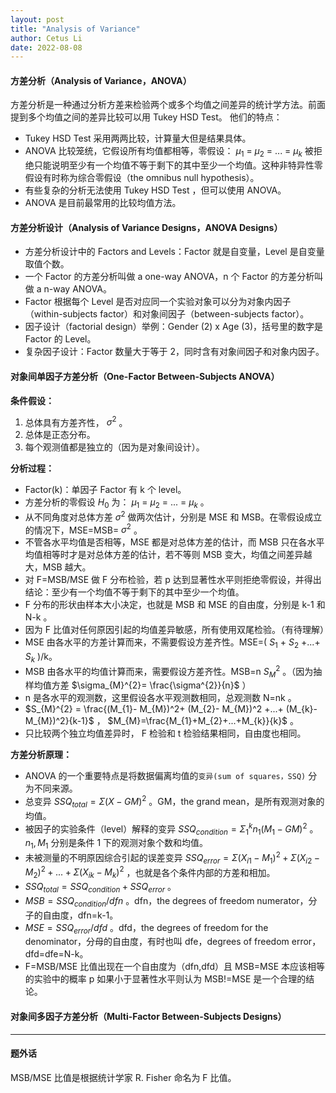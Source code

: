 ```yaml
---
layout: post
title: "Analysis of Variance"
author: Cetus Li
date: 2022-08-08
---
```

#### **方差分析（Analysis of Variance，ANOVA）**
方差分析是一种通过分析方差来检验两个或多个均值之间差异的统计学方法。前面提到多个均值之间的差异比较可以用 Tukey HSD Test。
他们的特点：
- Tukey HSD Test 采用两两比较，计算量大但是结果具体。
- ANOVA 比较笼统，它假设所有均值都相等，零假设： $\mu_{1}$ = $\mu_{2}$ = ... = $\mu_{k}$ 被拒绝只能说明至少有一个均值不等于剩下的其中至少一个均值。这种非特异性零假设有时称为综合零假设（the omnibus null hypothesis）。
- 有些复杂的分析无法使用 Tukey HSD Test ，但可以使用 ANOVA。
- ANOVA 是目前最常用的比较均值方法。

#### **方差分析设计（Analysis of Variance Designs，ANOVA Designs）**
- 方差分析设计中的 Factors and Levels：Factor 就是自变量，Level 是自变量取值个数。
- 一个 Factor 的方差分析叫做 a one-way ANOVA，n 个 Factor 的方差分析叫做 a n-way ANOVA。
- Factor 根据每个 Level 是否对应同一个实验对象可以分为对象内因子（within-subjects factor）和对象间因子（between-subjects factor）。
- 因子设计（factorial design）举例：Gender (2) x Age (3)，括号里的数字是 Factor 的 Level。
- 复杂因子设计：Factor 数量大于等于 2，同时含有对象间因子和对象内因子。

#### **对象间单因子方差分析（One-Factor Between-Subjects ANOVA）**
**条件假设：**
1. 总体具有方差齐性， $\sigma ^{2}$ 。
2. 总体是正态分布。
3. 每个观测值都是独立的（因为是对象间设计）。

**分析过程：**
- Factor(k)：单因子 Factor 有 k 个 level。
- 方差分析的零假设 $H_{0}$ 为： $\mu_{1}$ = $\mu_{2}$ = ... = $\mu_{k}$ 。
- 从不同角度对总体方差 $\sigma^{2}$ 做两次估计，分别是 MSE 和 MSB。在零假设成立的情况下，MSE=MSB= $\sigma^{2}$ 。
- 不管各水平均值是否相等，MSE 都是对总体方差的估计，而 MSB 只在各水平均值相等时才是对总体方差的估计，若不等则 MSB 变大，均值之间差异越大，MSB 越大。
- 对 F=MSB/MSE 做 F 分布检验，若 p 达到显著性水平则拒绝零假设，并得出结论：至少有一个均值不等于剩下的其中至少一个均值。
- F 分布的形状由样本大小决定，也就是 MSB 和 MSE 的自由度，分别是 k-1 和 N-k 。
- 因为 F 比值对任何原因引起的均值差异敏感，所有使用双尾检验。（有待理解）
- MSE 由各水平的方差计算而来，不需要假设方差齐性。MSE=( $S_{1}$ + $S_{2}$ +...+ $S_{k}$ )/k。
- MSB 由各水平的均值计算而来，需要假设方差齐性。MSB=n $S_{M}^{2}$ 。（因为抽样均值方差 $\sigma_{M}^{2}= \frac{\sigma^{2}}{n}$ ）
- n 是各水平的观测数，这里假设各水平观测数相同，总观测数 N=nk 。
- $S_{M}^{2} = \frac{(M_{1}- M_{M})^2+ (M_{2}- M_{M})^2 +...+ (M_{k}- M_{M})^2}{k-1}$ ， $M_{M}=\frac{M_{1}+M_{2}+...+M_{k}}{k}$ 。
- 只比较两个独立均值差异时， F 检验和 t 检验结果相同，自由度也相同。 

**方差分析原理：**
- ANOVA 的一个重要特点是将数据偏离均值的`变异(sum of squares，SSQ)` 分为不同来源。
- 总变异 $SSQ_{total} = \Sigma (X-GM)^2$  。GM，the grand mean，是所有观测对象的均值。
- 被因子的实验条件（level）解释的变异 $SSQ_{condition} = \Sigma_{1}^{k} n_{1}(M_{1}-GM)^2$ 。 $n_{1},M_{1}$ 分别是条件 1 下的观测对象个数和均值。
- 未被测量的不明原因综合引起的误差变异 $SSQ_{error} = \Sigma(X_{i1}-M_{1})^2+\Sigma(X_{i2}-M_{2})^2+...+\Sigma(X_{ik}-M_{k})^2$ ，也就是各个条件内部的方差和相加。
- $SSQ_{total} = SSQ_{condition} + SSQ_{error}$ 。
- $MSB = SSQ_{condition}/dfn$ 。dfn，the degrees of freedom numerator，分子的自由度，dfn=k-1。
- $MSE = SSQ_{error}/dfd$ 。dfd，the degrees of freedom for the denominator，分母的自由度，有时也叫 dfe，degrees of freedom error，dfd=dfe=N-k。
- F=MSB/MSE 比值出现在一个自由度为（dfn,dfd）且 MSB=MSE 本应该相等的实验中的概率 p 如果小于显著性水平则认为 MSB!=MSE 是一个合理的结论。

#### **对象间多因子方差分析（Multi-Factor Between-Subjects Designs）**







-------
#### **题外话**
MSB/MSE 比值是根据统计学家 R. Fisher 命名为 F 比值。
